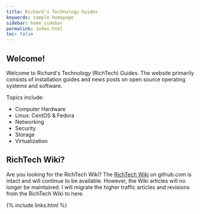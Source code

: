 ```yaml
---
title: Richard's Technology Guides
keywords: sample homepage
sidebar: home_sidebar
permalink: index.html
toc: false
---
```


## Welcome!

Welcome to Richard's Technology (RichTech) Guides. The website primarily consists of installation guides and news posts on open source operating systems and software.

Topics include:

- Computer Hardware
- Linux: CentOS & Fedora
- Networking
- Security
- Storage
- Virtualization

## RichTech Wiki?

Are you looking for the RichTech Wiki? The [RichTech Wiki](https://github.com/rharmonson/richtech/wiki) on github.com is intact and will continue to be available. However, the Wiki articles will no longer be maintained. I will migrate the higher traffic articles and revisions from the RichTech Wiki to here.

{% include links.html %}
